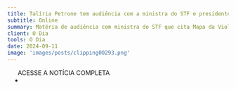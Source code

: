 ```yaml
---
title: Talíria Petrone tem audiência com a ministra do STF e presidente do TSE, Cármen Lúcia
subtitle: Online
summary: Matéria de audiência com ministra do STF que cita Mapa da Violência Política de Gênero
client: O Dia
tools: O Dia
date: 2024-09-11
image: 'images/posts/clipping00293.png'
---
```


<div class="post__share"><ul class="share__list list-reset">ACESSE A NOTÍCIA COMPLETA<li class="share__item" style="margin-left: 10px"><a class="share__link share__facebook" style="background: #fa5657" href="https://odia.ig.com.br/niteroi/2024/09/6916148-taliria-petrone-tem-audiencia-com-a-ministra-do-stf-e-presidente-do-tse-carmen-lucia.html" title="Link" rel="nofolow"><i class="fa-solid fa-link"></i></a></li></ul></div>
<!-- <div class="gallery-box"><div class="gallery"><img src="/clipping/images/example-1.jpg" loading="lazy" alt="Project"><img src="/clipping/images/example-2.jpg" loading="lazy" alt="Project"></div><em>Gallery / <a href="https://www.freepik.com/" target="_blank">Freepic</a></em></div> -->
